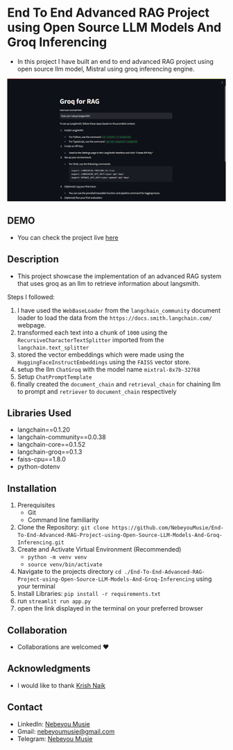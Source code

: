 # End To End Advanced RAG Project using Open Source LLM Models And Groq Inferencing
 - In this project I have built an end to end advanced RAG project using open source llm model, Mistral using groq inferencing engine.

![Groq for RAG Image](./images/chatbot-image.png)

## DEMO
 - You can check the project live [here](https://8510-01hwj8ynshjz7spkr595x77ec2.cloudspaces.litng.ai/)

## Description
- This project showcase the implementation of an advanced RAG system that uses groq as an llm to retrieve information about langsmith.

Steps I followed:
1. I have used the `WebBaseLoader` from the `langchain_community` document loader to load the data from the `https://docs.smith.langchain.com/` webpage.
2. transformed each text into a chunk of `1000` using the `RecursiveCharacterTextSplitter` imported from the `langchain.text_splitter`
3. stored the vector embeddings which were made using the `HuggingFaceInstructEmbeddings` using the `FAISS` vector store.
4. setup the llm `ChatGroq` with the model name `mixtral-8x7b-32768`
5. Setup `ChatPromptTemplate`
6. finally created the `document_chain` and `retrieval_chain` for chaining llm to prompt and `retriever` to `document_chain` respectively

## Libraries Used
 - langchain==0.1.20
 - langchain-community==0.0.38
 - langchain-core==0.1.52
 - langchain-groq==0.1.3
 - faiss-cpu==1.8.0
 - python-dotenv

## Installation
 1. Prerequisites
    - Git
    - Command line familiarity
 2. Clone the Repository: `git clone https://github.com/NebeyouMusie/End-To-End-Advanced-RAG-Project-using-Open-Source-LLM-Models-And-Groq-Inferencing.git`
 3. Create and Activate Virtual Environment (Recommended)
    - `python -m venv venv`
    - `source venv/bin/activate`
 4. Navigate to the projects directory `cd ./End-To-End-Advanced-RAG-Project-using-Open-Source-LLM-Models-And-Groq-Inferencing` using your terminal
 5. Install Libraries: `pip install -r requirements.txt`
 6. run `streamlit run app.py`
 7. open the link displayed in the terminal on your preferred browser

## Collaboration
- Collaborations are welcomed ❤️

## Acknowledgments
 - I would like to thank [Krish Naik](https://www.youtube.com/@krishnaik06)
   
## Contact
 - LinkedIn: [Nebeyou Musie](https://www.linkedin.com/in/nebeyou-musie)
 - Gmail: nebeyoumusie@gmail.com
 - Telegram: [Nebeyou Musie](https://t.me/NebeyouMusie)


